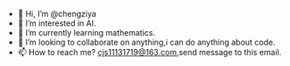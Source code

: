 - 👋 Hi, I’m @chengziya
- 👀 I’m interested in AI.
- 🌱 I’m currently learning mathematics.
- 💞️ I’m looking to collaborate on anything,i can do anything about code.
- 📫 How to reach me? cjs11131719@163.com,send message to this email.

<!---
chengziya/chengziya is a ✨ special ✨ repository because its `README.md` (this file) appears on your GitHub profile.
You can click the Preview link to take a look at your changes.
--->
